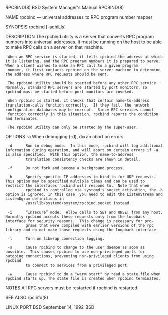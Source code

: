 
RPCBIND(8)                                                                               BSD System Manager's Manual                                                                               RPCBIND(8)

NAME
     rpcbind — universal addresses to RPC program number mapper

SYNOPSIS
     rpcbind [-adhiLls]

DESCRIPTION
     The rpcbind utility is a server that converts RPC program numbers into universal addresses.  It must be running on the host to be able to make RPC calls on a server on that machine.

     When an RPC service is started, it tells rpcbind the address at which it is listening, and the RPC program numbers it is prepared to serve.  When a client wishes to make an RPC call to a given program
     number, it first contacts rpcbind on the server machine to determine the address where RPC requests should be sent.

     The rpcbind utility should be started before any other RPC service.  Normally, standard RPC servers are started by port monitors, so rpcbind must be started before port monitors are invoked.

     When rpcbind is started, it checks that certain name-to-address translation-calls function correctly.  If they fail, the network configuration databases may be corrupt.  Since RPC services cannot
     function correctly in this situation, rpcbind reports the condition and terminates.

     The rpcbind utility can only be started by the super-user.

OPTIONS
     -a      When debugging (-d), do an abort on errors.

     -d      Run in debug mode.  In this mode, rpcbind will log additional information during operation, and will abort on certain errors if -a is also specified.  With this option, the name-to-address
             translation consistency checks are shown in detail.

     -f      Do not fork and become a background process.

     -h      Specify specific IP addresses to bind to for UDP requests.  This option may be specified multiple times and can be used to restrict the interfaces rpcbind will respond to.  Note that when
             rpcbind is controlled via systemd's socket activation, the -h option is ignored. In this case, you need to edit the ListenStream and ListenDgram definitions in
             /usr/lib/systemd/system/rpcbind.socket instead.

     -i      “Insecure” mode.  Allow calls to SET and UNSET from any host.  Normally rpcbind accepts these requests only from the loopback interface for security reasons.  This change is necessary for pro-
             grams that were compiled with earlier versions of the rpc library and do not make those requests using the loopback interface.

     -l      Turn on libwrap connection logging.

     -s      Cause rpcbind to change to the user daemon as soon as possible.  This causes rpcbind to use non-privileged ports for outgoing connections, preventing non-privileged clients from using rpcbind
             to connect to services from a privileged port.

     -w      Cause rpcbind to do a "warm start" by read a state file when rpcbind starts up. The state file is created when rpcbind terminates.

NOTES
     All RPC servers must be restarted if rpcbind is restarted.

SEE ALSO
     rpcinfo(8)

LINUX PORT
BSD                                                                                           September 14, 1992                                                                                          BSD
